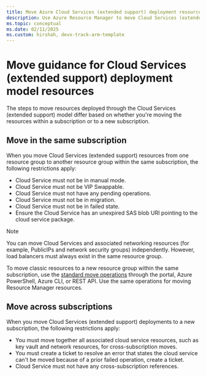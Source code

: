 ```yaml
---
title: Move Azure Cloud Services (extended support) deployment resources
description: Use Azure Resource Manager to move Cloud Services (extended support) deployment resources to a new resource group or subscription.
ms.topic: conceptual
ms.date: 02/11/2025
ms.custom: hirshah, devx-track-arm-template
---
```


# Move guidance for Cloud Services (extended support) deployment model resources

The steps to move resources deployed through the Cloud Services (extended support) model differ based on whether you're moving the resources within a subscription or to a new subscription.

## Move in the same subscription

When you move Cloud Services (extended support) resources from one resource group to another resource group within the same subscription, the following restrictions apply:

- Cloud Service must not be in manual mode.
- Cloud Service must not be VIP Swappable.
- Cloud Service must not have any pending operations.
- Cloud Service must not be in migration.
- Cloud Service must not be in failed state.
- Ensure the Cloud Service has an unexpired SAS blob URI pointing to the cloud service package.

> [!NOTE]
> You can move Cloud Services and associated networking resources (for example, PublicIPs and network security groups) independently. However, load balancers must always exist in the same resource group.

To move classic resources to a new resource group within the same subscription, use the [standard move operations](../move-resource-group-and-subscription.md) through the portal, Azure PowerShell, Azure CLI, or REST API. Use the same operations for moving Resource Manager resources.

## Move across subscriptions

When you move Cloud Services (extended support) deployments to a new subscription, the following restrictions apply:

- You must move together all associated cloud service resources, such as key vault and network resources, for cross-subscription moves.
- You must create a ticket to resolve an error that states the cloud service can't be moved because of a prior failed operation, create a ticket. 
- Cloud Service must not have any cross-subscription references.
